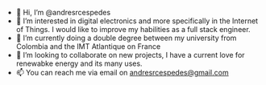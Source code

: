 - 👋 Hi, I’m @andresrcespedes
- 👀 I’m interested in digital electronics and more specifically in the Internet of Things. I would like to improve my habilities as a full stack engineer. 
- 🌱 I’m currently doing a double degree between my university from Colombia and the IMT Atlantique on France
- 💞️ I’m looking to collaborate on new projects, I have a current love for renewabke energy and its many uses.
- 📫 You can reach me via email on andresrcespedes@gmail.com

<!---
andresrcespedes/andresrcespedes is a ✨ special ✨ repository because its `README.md` (this file) appears on your GitHub profile.
You can click the Preview link to take a look at your changes.
--->
